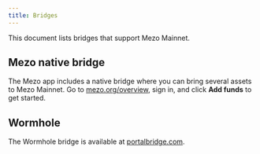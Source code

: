 ```yaml
---
title: Bridges
---
```


This document lists bridges that support Mezo Mainnet.

## Mezo native bridge

The Mezo app includes a native bridge where you can bring several assets to Mezo Mainnet. Go to [mezo.org/overview](https://mezo.org/overview), sign in, and click **Add funds** to get started.

## Wormhole

The Wormhole bridge is available at [portalbridge.com](https://portalbridge.com/).

